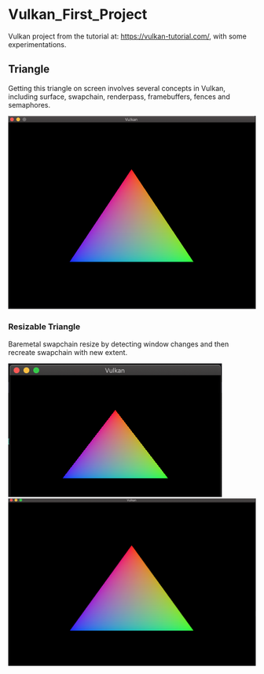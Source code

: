 # Vulkan_First_Project
Vulkan project from the tutorial at: https://vulkan-tutorial.com/, with some experimentations.

## Triangle

Getting this triangle on screen involves several concepts in Vulkan, including surface, swapchain, renderpass, framebuffers, fences and semaphores.

![Triangle](triangle.png)

### Resizable Triangle

Baremetal swapchain resize by detecting window changes and then recreate swapchain with new extent.

![small](triangle_resize_small.png)
![large](triangle_resize_large.png)

